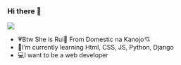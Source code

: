 ### Hi there 👋

<img src="https://c4.wallpaperflare.com/wallpaper/357/912/8/anime-domestic-girlfriend-rui-tachibana-hd-wallpaper-preview.jpg">

- 💗Btw She is Rui💖 From Domestic na Kanojo💘 
- 🌱I’m currently learning Html, CSS, JS, Python, Django
- 💻I want to be a web developer

<!--
**Restaadit/Restaadit** is a ✨ _special_ ✨ repository because its `README.md` (this file) appears on your GitHub profile.

Here are some ideas to get you started:

- 🔭 I’m currently working on ...
- 🌱 I’m currently learning Html, CSS, JS, Python, Django
- 👯 I’m looking to collaborate on ...
- 🤔 I’m looking for help with ...
- 💬 Ask me about ...
- 📫 How to reach me: ...
- 😄 Pronouns: ...
- ⚡ Fun fact: ...
-->
